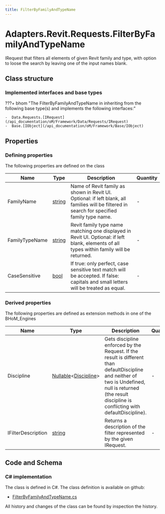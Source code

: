 ```yaml
---
title: FilterByFamilyAndTypeName
---
```


# Adapters.Revit.Requests.FilterByFamilyAndTypeName

IRequest that filters all elements of given Revit family and type, with option to loose the search by leaving one of the input names blank.

## Class structure

### Implemented interfaces and base types

???+ bhom "The FilterByFamilyAndTypeName in inheriting from the following base type(s) and implements the following interfaces:"

    -  Data.Requests.[IRequest](/api_documentation/oM/Framework/Data/Requests/IRequest)
    -  Base.[IObject](/api_documentation/oM/Framework/Base/IObject)


## Properties



### Defining properties

The following properties are defined on the class

| Name             | Type             | Description      | Quantity         |
|------------------|------------------|------------------|------------------|
| FamilyName | [string](https://learn.microsoft.com/en-us/dotnet/api/System.String?view=netstandard-2.0) | Name of Revit family as shown in Revit UI. Optional: if left blank, all families will be filtered in search for specified family type name. | - |
| FamilyTypeName | [string](https://learn.microsoft.com/en-us/dotnet/api/System.String?view=netstandard-2.0) | Revit family type name matching one displayed in Revit UI. Optional: if left blank, elements of all types within family will be returned. | - |
| CaseSensitive | [bool](https://learn.microsoft.com/en-us/dotnet/api/System.Boolean?view=netstandard-2.0) | If true: only perfect, case sensitive text match will be accepted. If false: capitals and small letters will be treated as equal. | - |


### Derived properties

The following properties are defined as extension methods in one of the BHoM_Engines

| Name             | Type             | Description      | Quantity         | Engine           |
|------------------|------------------|------------------|------------------|------------------|
| Discipline | [Nullable](https://learn.microsoft.com/en-us/dotnet/api/System.Nullable-1?view=netstandard-2.0)&lt;[Discipline](/api_documentation/oM/Adapter/Adapters/Revit/Enums/Discipline)&gt; | Gets discipline enforced by the Request. If the result is different than defaultDiscipline and neither of two is Undefined, null is returned (the result discipline is conflicting with defaultDiscipline). | - | Revit_Engine |
| IFilterDescription | [string](https://learn.microsoft.com/en-us/dotnet/api/System.String?view=netstandard-2.0) | Returns a description of the filter represented by the given IRequest. | - | Revit_Engine |


## Code and Schema

### C# implementation

The class is defined in C#. The class definition is available on github:

- [FilterByFamilyAndTypeName.cs](https://github.com/BHoM/Revit_Toolkit/blob/develop/Revit_oM/Requests/FilterByFamilyAndTypeName.cs)

All history and changes of the class can be found by inspection the history.
